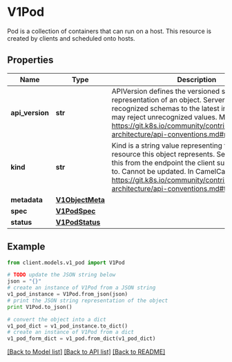 # V1Pod

Pod is a collection of containers that can run on a host. This resource is created by clients and scheduled onto hosts.

## Properties
Name | Type | Description | Notes
------------ | ------------- | ------------- | -------------
**api_version** | **str** | APIVersion defines the versioned schema of this representation of an object. Servers should convert recognized schemas to the latest internal value, and may reject unrecognized values. More info: https://git.k8s.io/community/contributors/devel/sig-architecture/api-conventions.md#resources | [optional] 
**kind** | **str** | Kind is a string value representing the REST resource this object represents. Servers may infer this from the endpoint the client submits requests to. Cannot be updated. In CamelCase. More info: https://git.k8s.io/community/contributors/devel/sig-architecture/api-conventions.md#types-kinds | [optional] 
**metadata** | [**V1ObjectMeta**](V1ObjectMeta.md) |  | [optional] 
**spec** | [**V1PodSpec**](V1PodSpec.md) |  | [optional] 
**status** | [**V1PodStatus**](V1PodStatus.md) |  | [optional] 

## Example

```python
from client.models.v1_pod import V1Pod

# TODO update the JSON string below
json = "{}"
# create an instance of V1Pod from a JSON string
v1_pod_instance = V1Pod.from_json(json)
# print the JSON string representation of the object
print V1Pod.to_json()

# convert the object into a dict
v1_pod_dict = v1_pod_instance.to_dict()
# create an instance of V1Pod from a dict
v1_pod_form_dict = v1_pod.from_dict(v1_pod_dict)
```
[[Back to Model list]](../README.md#documentation-for-models) [[Back to API list]](../README.md#documentation-for-api-endpoints) [[Back to README]](../README.md)



